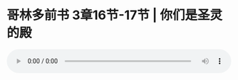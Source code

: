 # 哥林多前书 3章16节-17节 | 你们是圣灵的殿

<audio style="width: 100%;" preload="false" controls controlslist="nodownload"><source src="https://file.simai.life/audio/mp3/2019/191006_001.mp3" type="audio/mpeg">Your browser does not support the audio element.</audio>